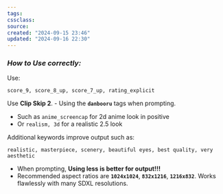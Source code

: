 ```yaml
---
tags: 
cssclass:
source:
created: "2024-09-15 23:46"
updated: "2024-09-16 22:30"
---
```

### **_How to Use correctly:_**

Use: 

```
score_9, score_8_up, score_7_up, rating_explicit
```

Use **Clip Skip 2**. - Using the **`danbooru`** tags when prompting.  

- Such as `anime_screencap` for 2d anime look in positive
- Or `realism, 3d` for a realistic 2.5 look

Additional keywords improve output such as: 

```
realistic, masterpiece, scenery, beautiful eyes, best quality, very aesthetic
```

- When prompting, **Using less is better for output!!!**
- Recommended aspect ratios are **`1024x1024`**, **`832x1216`**, **`1216x832`**. Works flawlessly with many SDXL resolutions.